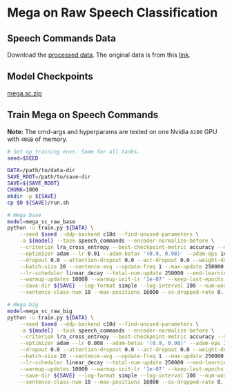 # Mega on Raw Speech Classification

## Speech Commands Data

Download the [processed data](https://drive.google.com/drive/folders/18N4cG0mGyERTKJIiyUJMyGc0WO7ERIug?usp=sharing). The original data is from this [link](http://download.tensorflow.org/data/speech_commands_v0.02.tar.gz).

## Model Checkpoints
[mega.sc.zip](https://drive.google.com/file/d/1NANfdH_iBnliPfAwLlrc-B3_sJe_bM2V/view?usp=sharing)

## Train Mega on Speech Commands

**Note:** The cmd-args and hyperparams are tested on one Nvidia `A100` GPU with `40GB` of memory.

```bash
# Set up training envs. Same for all tasks.
seed=$SEED

DATA=/path/to/data-dir
SAVE_ROOT=/path/to/save-dir
SAVE=${SAVE_ROOT}
CHUNK=1000
mkdir -p ${SAVE}
cp $0 ${SAVE}/run.sh
```

```bash
# Mega base
model=mega_sc_raw_base
python -u train.py ${DATA} \
    --seed $seed --ddp-backend c10d --find-unused-parameters \
    -a ${model} --task speech_commands --encoder-normalize-before \
    --criterion lra_cross_entropy --best-checkpoint-metric accuracy --maximize-best-checkpoint-metric \
    --optimizer adam --lr 0.01 --adam-betas '(0.9, 0.98)' --adam-eps 1e-8 --clip-norm 1.0 \
    --dropout 0.0 --attention-dropout 0.0 --act-dropout 0.0 --weight-decay 0.01 \
    --batch-size 20 --sentence-avg --update-freq 1 --max-update 250000 \
    --lr-scheduler linear_decay --total-num-update 250000 --end-learning-rate 0.0 \
    --warmup-updates 10000 --warmup-init-lr '1e-07' --keep-last-epochs 1 --required-batch-size-multiple 1 \
    --save-dir ${SAVE} --log-format simple --log-interval 100 --num-workers 0 \
    --sentence-class-num 10 --max-positions 16000 --sc-dropped-rate 0. 
```

```bash
# Mega big
model=mega_sc_raw_big
python -u train.py ${DATA} \
    --seed $seed --ddp-backend c10d --find-unused-parameters \
    -a ${model} --task speech_commands --encoder-normalize-before \
    --criterion lra_cross_entropy --best-checkpoint-metric accuracy --maximize-best-checkpoint-metric \
    --optimizer adam --lr 0.008 --adam-betas '(0.9, 0.98)' --adam-eps 1e-8 --clip-norm 1.0 \
    --dropout 0.0 --attention-dropout 0.0 --act-dropout 0.0 --weight-decay 0.01 \
    --batch-size 20 --sentence-avg --update-freq 1 --max-update 250000 \
    --lr-scheduler linear_decay --total-num-update 250000 --end-learning-rate 0.0 \
    --warmup-updates 10000 --warmup-init-lr '1e-07' --keep-last-epochs 1 --required-batch-size-multiple 1 \
    --save-dir ${SAVE} --log-format simple --log-interval 100 --num-workers 0 \
    --sentence-class-num 10 --max-positions 16000 --sc-dropped-rate 0. 
```
